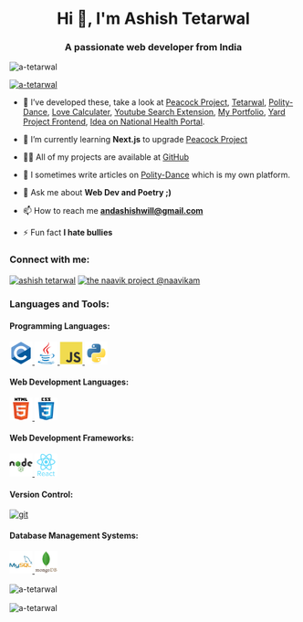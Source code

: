 <h1 align="center">Hi 👋, I'm Ashish Tetarwal</h1>
<h3 align="center">A passionate web developer from India</h3>

<p align="left"> <img src="https://komarev.com/ghpvc/?username=a-tetarwal&label=Profile%20views&color=0e75b6&style=flat" alt="a-tetarwal" /> </p>

<p align="left"> <a href="https://github.com/ryo-ma/github-profile-trophy"><img src="https://github-profile-trophy.vercel.app/?username=a-tetarwal" alt="a-tetarwal" /></a> </p>

- 🔭 I’ve developed these, take a look at [Peacock Project](https://pp-2-theta.vercel.app/), [Tetarwal](https://tetarwal.vercel.app/), [Polity-Dance](https://politydance.vercel.app/), [Love Calculater](https://react-basix.vercel.app/), [Youtube Search Extension](https://github.com/A-Tetarwal/YouTube-Quick-Search), [My Portfolio](https://a-tetarwal.github.io/), [Yard Project Frontend](https://github.com/A-Tetarwal/The-Yard-Project), [Idea on National Health Portal](https://github.com/A-Tetarwal/Uni-Health-Portal).

- 🌱 I’m currently learning **Next.js** to upgrade [Peacock Project](https://pp-2-theta.vercel.app/)

- 👨‍💻 All of my projects are available at [GitHub](https://github.com/A-Tetarwal)

- 📝 I sometimes write articles on [Polity-Dance](https://politydance.vercel.app/pAll/A-Tetarwal) which is my own platform.

- 💬 Ask me about **Web Dev and Poetry ;)**

- 📫 How to reach me **andashishwill@gmail.com**

- ⚡ Fun fact **I hate bullies**

<h3 align="left">Connect with me:</h3>
<p align="left">
<a href="https://www.linkedin.com/in/ashish-tetarwal-71368a250/" target="blank"><img align="center" src="https://raw.githubusercontent.com/rahuldkjain/github-profile-readme-generator/master/src/images/icons/Social/linked-in-alt.svg" alt="ashish tetarwal" height="30" width="40" /></a>
<a href="https://www.youtube.com/@naavikam" target="blank"><img align="center" src="https://raw.githubusercontent.com/rahuldkjain/github-profile-readme-generator/master/src/images/icons/Social/youtube.svg" alt="the naavik project @naavikam" height="30" width="40" /></a>
</p>

### Languages and Tools:

#### Programming Languages:
<p align="left">
  <a href="https://www.cprogramming.com/" target="_blank" rel="noreferrer">
    <img src="https://raw.githubusercontent.com/devicons/devicon/master/icons/c/c-original.svg" alt="c" width="40" height="40"/>
  </a>
  <a href="https://www.java.com" target="_blank" rel="noreferrer">
    <img src="https://raw.githubusercontent.com/devicons/devicon/master/icons/java/java-original.svg" alt="java" width="40" height="40"/>
  </a>
  <a href="https://developer.mozilla.org/en-US/docs/Web/JavaScript" target="_blank" rel="noreferrer">
    <img src="https://raw.githubusercontent.com/devicons/devicon/master/icons/javascript/javascript-original.svg" alt="javascript" width="40" height="40"/>
  </a>
  <a href="https://www.python.org" target="_blank" rel="noreferrer">
    <img src="https://raw.githubusercontent.com/devicons/devicon/master/icons/python/python-original.svg" alt="python" width="40" height="40"/>
  </a>
</p>

#### Web Development Languages:
<p align="left">
  <a href="https://www.w3.org/html/" target="_blank" rel="noreferrer">
    <img src="https://raw.githubusercontent.com/devicons/devicon/master/icons/html5/html5-original-wordmark.svg" alt="html5" width="40" height="40"/>
  </a>
  <a href="https://www.w3schools.com/css/" target="_blank" rel="noreferrer">
    <img src="https://raw.githubusercontent.com/devicons/devicon/master/icons/css3/css3-original-wordmark.svg" alt="css3" width="40" height="40"/>
  </a>
</p>

#### Web Development Frameworks:
<p align="left">
  <a href="https://nodejs.org" target="_blank" rel="noreferrer">
    <img src="https://raw.githubusercontent.com/devicons/devicon/master/icons/nodejs/nodejs-original-wordmark.svg" alt="nodejs" width="40" height="40"/>
  </a>
  <a href="https://reactjs.org/" target="_blank" rel="noreferrer">
    <img src="https://raw.githubusercontent.com/devicons/devicon/master/icons/react/react-original-wordmark.svg" alt="react" width="40" height="40"/>
  </a>
</p>

#### Version Control:
<p align="left">
  <a href="https://git-scm.com/" target="_blank" rel="noreferrer">
    <img src="https://www.vectorlogo.zone/logos/git-scm/git-scm-icon.svg" alt="git" width="40" height="40"/>
  </a>
</p>

#### Database Management Systems:
<p align="left">
  <a href="https://www.mysql.com/" target="_blank" rel="noreferrer">
    <img src="https://raw.githubusercontent.com/devicons/devicon/master/icons/mysql/mysql-original-wordmark.svg" alt="mysql" width="40" height="40"/>
  </a>
  <a href="https://www.mongodb.com/" target="_blank" rel="noreferrer">
    <img src="https://raw.githubusercontent.com/devicons/devicon/master/icons/mongodb/mongodb-original-wordmark.svg" alt="mongodb" width="40" height="40"/>
  </a>
</p>

<p><img align="center" src="https://github-readme-stats.vercel.app/api/top-langs?username=a-tetarwal&show_icons=true&locale=en&layout=compact" alt="a-tetarwal" /></p>

<p><img align="center" src="https://github-readme-streak-stats.herokuapp.com/?user=a-tetarwal&" alt="a-tetarwal" /></p>
